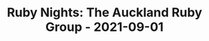 ---
layout: post
title: 'Ruby Nights: The Auckland Ruby Group - 2021-09-01'
datetime: '2021-09-01T02:00:00-04:00'
name: 'Ruby Nights: The Auckland Ruby Group'
external_url: https://www.meetup.com/aucklandruby/events/279311483/
online_event: false
year_month: 2021-09
---
